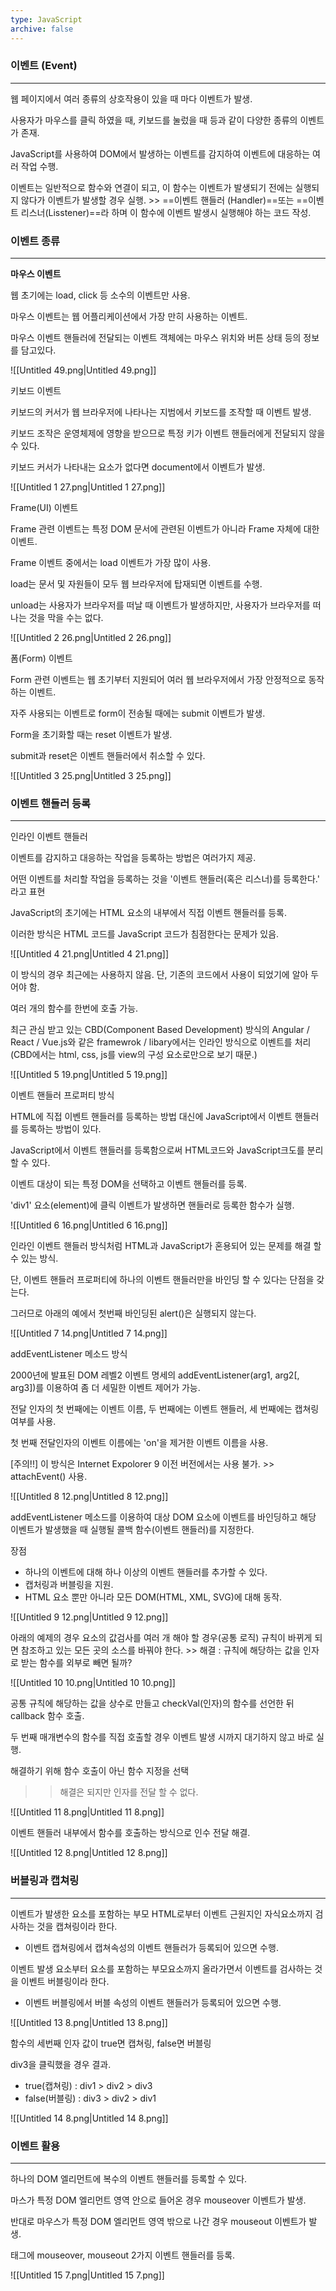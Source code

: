 ```yaml
---
type: JavaScript
archive: false
---
```

### 이벤트 (Event)

---

웹 페이지에서 여러 종류의 상호작용이 있을 때 마다 이벤트가 발생.

사용자가 마우스를 클릭 하였을 때, 키보드를 눌렀을 때 등과 같이 다양한 종류의 이벤트가 존재.

JavaScript를 사용하여 DOM에서 발생하는 이벤트를 감지하여 이벤트에 대응하는 여러 작업 수행.

이벤트는 일반적으로 함수와 연결이 되고, 이 함수는 이벤트가 발생되기 전에는 실행되지 않다가 이벤트가 발생할 경우 실행. >> ==이벤트 핸들러 (Handler)==또는 ==이벤트 리스너(Lisstener)==라 하며 이 함수에 이벤트 발생시 실행해야 하는 코드 작성.

  

### **이벤트 종류**

---

**마우스 이벤트**

웹 초기에는 load, click 등 소수의 이벤트만 사용.

마우스 이벤트는 웹 어플리케이션에서 가장 만히 사용하는 이벤트.

마우스 이벤트 핸들러에 전달되는 이벤트 객체에는 마우스 위치와 버튼 상태 등의 정보를 담고있다.

![[Untitled 49.png|Untitled 49.png]]

  

키보드 이벤트

키보드의 커서가 웹 브라우저에 나타나는 지범에서 키보드를 조작할 때 이벤트 발생.

키보드 조작은 운영체제에 영향을 받으므로 특정 키가 이벤트 핸들러에게 전달되지 않을 수 있다.

키보드 커서가 나타내는 요소가 없다면 document에서 이벤트가 발생.

![[Untitled 1 27.png|Untitled 1 27.png]]

  

Frame(UI) 이벤트

Frame 관련 이벤트는 특정 DOM 문서에 관련된 이벤트가 아니라 Frame 자체에 대한 이벤트.

Frame 이벤트 중에서는 load 이벤트가 가장 많이 사용.

load는 문서 및 자원들이 모두 웹 브라우저에 탑재되면 이벤트를 수행.

unload는 사용자가 브라우저를 떠날 때 이벤트가 발생하지만, 사용자가 브라우저를 떠나는 것을 막을 수는 없다.

![[Untitled 2 26.png|Untitled 2 26.png]]

  

폼(Form) 이벤트

Form 관련 이벤트는 웹 초기부터 지원되어 여러 웹 브라우저에서 가장 안정적으로 동작하는 이벤트.

자주 사용되는 이벤트로 form이 전송될 때에는 submit 이벤트가 발생.

Form을 초기화할 때는 reset 이벤트가 발생.

submit과 reset은 이벤트 핸들러에서 취소할 수 있다.

![[Untitled 3 25.png|Untitled 3 25.png]]

  

### 이벤트 핸들러 등록

---

인라인 이벤트 핸들러

이벤트를 감지하고 대응하는 작업을 등록하는 방법은 여러가지 제공.

어떤 이벤트를 처리할 작업을 등록하는 것을 '이벤트 핸들러(혹은 리스너)를 등록한다.' 라고 표현

JavaScript의 초기에는 HTML 요소의 내부에서 직접 이벤트 핸들러를 등록.

이러한 방식은 HTML 코드를 JavaScript 코드가 침점한다는 문제가 있음.

![[Untitled 4 21.png|Untitled 4 21.png]]

  

이 방식의 경우 최근에는 사용하지 않음. 단, 기존의 코드에서 사용이 되었기에 알아 두어야 함.

여러 개의 함수를 한번에 호출 가능.

최근 관심 받고 있는 CBD(Component Based Development) 방식의 Angular / React / Vue.js와 같은 framewrok / libary에서는 인라인 방식으로 이벤트를 처리 (CBD에서는 html, css, js를 view의 구성 요소로만으로 보기 때문.)

![[Untitled 5 19.png|Untitled 5 19.png]]

  

이벤트 핸들러 프로퍼티 방식

HTML에 직접 이벤트 핸들러를 등록하는 방법 대신에 JavaScript에서 이벤트 핸들러를 등록하는 방법이 있다.

JavaScript에서 이벤트 핸들러를 등록함으로써 HTML코드와 JavaScript크도를 분리할 수 있다.

이벤트 대상이 되는 특정 DOM을 선택하고 이벤트 핸들러를 등록.

'div1' 요소(element)에 클릭 이벤트가 발생하면 핸들러로 등록한 함수가 실행.

![[Untitled 6 16.png|Untitled 6 16.png]]

  

인라인 이벤트 핸들러 방식처럼 HTML과 JavaScript가 혼용되어 있는 문제를 해결 할 수 있는 방식.

단, 이벤트 핸들러 프로퍼티에 하나의 이벤트 핸들러만을 바인딩 할 수 있다는 단점을 갖는다.

그러므로 아래의 예에서 첫번째 바인딩된 alert()은 실행되지 않는다.

![[Untitled 7 14.png|Untitled 7 14.png]]

  

addEventListener 메소드 방식

2000년에 발표된 DOM 레벨2 이벤트 명세의 addEventListener(arg1, arg2[, arg3])를 이용하여 좀 더 세밀한 이벤트 제어가 가능.

전달 인자의 첫 번째에는 이벤트 이름, 두 번째에는 이벤트 핸들러, 세 번째에는 캡쳐링 여부를 사용.

첫 번째 전달인자의 이벤트 이름에는 'on'을 제거한 이벤트 이름을 사용.

[주의!!] 이 방식은 Internet Expolorer 9 이전 버전에서는 사용 불가. >> attachEvent() 사용.

![[Untitled 8 12.png|Untitled 8 12.png]]

  

addEventListener 메소드를 이용하여 대상 DOM 요소에 이벤트를 바인딩하고 해당 이벤트가 발생했을 때 실행될 콜백 함수(이벤트 핸들러)를 지정한다.

장점

- 하나의 이벤트에 대해 하나 이상의 이벤트 핸들러를 추가할 수 있다.
- 캡처링과 버블링을 지원.
- HTML 요소 뿐만 아니라 모든 DOM(HTML, XML, SVG)에 대해 동작.

![[Untitled 9 12.png|Untitled 9 12.png]]

  

아래의 예제의 경우 요소의 값검사를 여러 개 해야 할 경우(공통 로직) 규칙이 바뀌게 되면 참조하고 있는 모든 곳의 소스를 바꿔야 한다. >> 해결 : 규칙에 해당하는 값을 인자로 받는 함수를 외부로 빼면 될까?

![[Untitled 10 10.png|Untitled 10 10.png]]

  

공통 규칙에 해당하는 값을 상수로 만들고 checkVal(인자)의 함수를 선언한 뒤 callback 함수 호출.

두 번째 매개변수의 함수를 직접 호출할 경우 이벤트 발생 시까지 대기하지 않고 바로 실행.

해결하기 위해 함수 호출이 아닌 함수 지정을 선택

>> 해결은 되지만 인자를 전달 할 수 없다.

![[Untitled 11 8.png|Untitled 11 8.png]]

  

이벤트 핸들러 내부에서 함수를 호출하는 방식으로 인수 전달 해결.

![[Untitled 12 8.png|Untitled 12 8.png]]

  

### 버블링과 캡쳐링

---

이벤트가 발생한 요소를 포함하는 부모 HTML로부터 이벤트 근원지인 자식요소까지 검사하는 것을 캡쳐링이라 한다.

- 이벤트 캡쳐링에서 캡쳐속성의 이벤트 핸들러가 등록되어 있으면 수행.

이벤트 발생 요소부터 요소를 포함하는 부모요소까지 올라가면서 이벤트를 검사하는 것을 이벤트 버블링이라 한다.

- 이벤트 버블링에서 버블 속성의 이벤트 핸들러가 등록되어 있으면 수행.

![[Untitled 13 8.png|Untitled 13 8.png]]

  

함수의 세번째 인자 값이 true면 캡쳐링, false면 버블링

div3을 클릭했을 경우 결과.

- true(캡쳐링) : div1 > div2 > div3
- false(버블링) : div3 > div2 > div1

![[Untitled 14 8.png|Untitled 14 8.png]]

  

### 이벤트 활용

---

하나의 DOM 엘리먼트에 복수의 이벤트 핸들러를 등록할 수 있다.

마스가 특정 DOM 엘리먼트 영역 안으로 들어온 경우 mouseover 이벤트가 발생.

반대로 마우스가 특정 DOM 엘리먼트 영역 밖으로 나간 경우 mouseout 이벤트가 발생.

<span> 태그에 mouseover, mouseout 2가지 이벤트 핸들러를 등록.

![[Untitled 15 7.png|Untitled 15 7.png]]